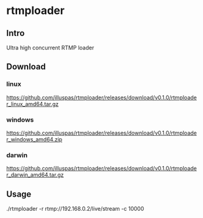 # rtmploader

## Intro
Ultra high concurrent RTMP loader
## Download
### linux
https://github.com/illuspas/rtmploader/releases/download/v0.1.0/rtmploader_linux_amd64.tar.gz
### windows
https://github.com/illuspas/rtmploader/releases/download/v0.1.0/rtmploader_windows_amd64.zip
### darwin
https://github.com/illuspas/rtmploader/releases/download/v0.1.0/rtmploader_darwin_amd64.tar.gz
## Usage
./rtmploader -r rtmp://192.168.0.2/live/stream -c 10000
